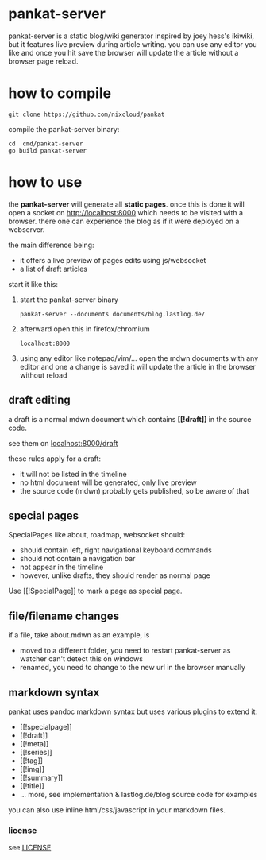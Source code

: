 # pankat-server

pankat-server is a static blog/wiki generator inspired by joey hess's ikiwiki, 
but it features live preview during article writing. you can use any editor you like and once you hit save the browser will update the article without a browser page reload.

# how to compile

    git clone https://github.com/nixcloud/pankat

compile the pankat-server binary:

    cd  cmd/pankat-server
    go build pankat-server

# how to use

the **pankat-server** will generate all **static pages**. once this is done it will open a
socket on <http://localhost:8000> which needs to be visited with a browser. there one can experience
the blog as if it were deployed on a webserver. 

the main difference being:

* it offers a live preview of pages edits using js/websocket
* a list of draft articles

start it like this:

1. start the pankat-server binary

       pankat-server --documents documents/blog.lastlog.de/ 

2. afterward open this in firefox/chromium 

       localhost:8000

3. using any editor like notepad/vim/... open the mdwn documents with any editor and one a change is saved it will update the article in the browser without reload

## draft editing

a draft is a normal mdwn document which contains **[[!draft]]** in the source code.

see them on <localhost:8000/draft>

these rules apply for a draft:

* it will not be listed in the timeline 
* no html document will be generated, only live preview
* the source code (mdwn) probably gets published, so be aware of that

## special pages

SpecialPages like about, roadmap, websocket should:

* should contain left, right navigational keyboard commands
* should not contain a navigation bar
* not appear in the timeline
* however, unlike drafts, they should render as normal page

Use [[!SpecialPage]] to mark a page as special page.

## file/filename changes

if a file, take about.mdwn as an example, is

* moved to a different folder, you need to restart pankat-server as watcher can't detect this on windows
* renamed, you need to change to the new url in the browser manually 

## markdown syntax

pankat uses pandoc markdown syntax but uses various plugins to extend it:

  * [[!specialpage]]
  * [[!draft]]
  * [[!meta]]
  * [[!series]]
  * [[!tag]]
  * [[!img]]
  * [[!summary]]
  * [[!title]]
  * ... more, see implementation & lastlog.de/blog source code for examples

you can also use inline html/css/javascript in your markdown files.

### license

see [LICENSE](../../LICENSE)
